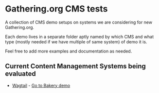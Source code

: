 # Gathering.org CMS tests

A collection of CMS demo setups on systems we are considering for new Gathering.org.

Each demo lives in a separate folder aptly named by which CMS and what type (mostly needed if we have multiple of same system) of demo it is.

Feel free to add more examples and documentation as needed.

## Current Content Management Systems being evaluated

- [Wagtail](https://wagtail.org/) - [Go to Bakery demo](./wagtail-bakery/README.md)
